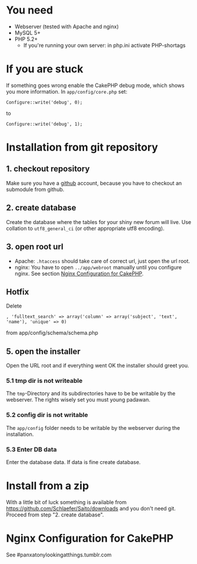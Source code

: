 # You need #

- Webserver (tested with Apache and nginx)
- MySQL 5+
- PHP 5.2+
    - If you're running your own server: in php.ini activate PHP-shortags

# If you are stuck #

If something goes wrong enable the CakePHP debug mode, which shows you more information. In `app/config/core.php` set:

	Configure::write('debug', 0);

to

	Configure::write('debug', 1);


# Installation from git repository #

## 1. checkout repository ##

Make sure you have a [github](http://github.com/) account, because you have to checkout an submodule from github.


## 2. create database ##

Create the database where the tables for your shiny new forum will live. Use collation to `utf8_general_ci` (or other appropriate utf8 encoding).

## 3. open root url ##


- Apache: `.htaccess` should take care of correct url, just open the url root.
- nginx: You have to open `../app/webroot` manually until you configure nginx. See section [Nginx Configuration for CakePHP](#NginxConfigurationForCakePHP).


## Hotfix ##

Delete

    , 'fulltext_search' => array('column' => array('subject', 'text', 'name'), 'unique' => 0)
    
from app/config/schema/schema.php


## 5. open the installer ##

Open the URL root and if everything went OK the installer should greet you.

### 5.1 tmp dir is not writeable ###

The `tmp`-Directory and its subdirectories have to be be writable by the webserver. The rights wisely set you must young padawan.

    
### 5.2 config dir is not writable ###

The `app/config` folder needs to be writable by the webserver during the installation.
    
    
### 5.3 Enter DB data ###

Enter the database data. If data is fine create database.

# Install from a zip #

With a little bit of luck something is available from <https://github.com/Schlaefer/Saito/downloads> and you don't need git. Proceed from step "2. create database".

# Nginx Configuration for CakePHP <a name="NginxConfigurationForCakePHP"/> #

See #panxatonylookingatthings.tumblr.com
